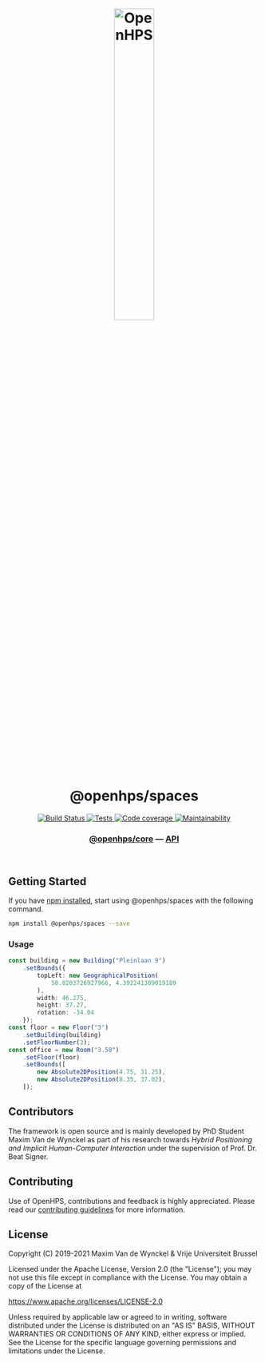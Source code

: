 <h1 align="center">
  <img alt="OpenHPS" src="https://openhps.org/images/logo_text-512.png" width="40%" /><br />
  @openhps/spaces
</h1>
<p align="center">
    <a href="https://ci.mvdw-software.com/job/openhps-spaces/" target="_blank">
        <img alt="Build Status" src="https://ci.mvdw-software.com/job/openhps-spaces/job/dev/badge/icon">
    </a>
    <a href="https://ci.mvdw-software.com/view/OpenHPS/job/openhps-spaces/job/dev/lastCompletedBuild/testReport" target="_blank">
        <img alt="Tests" src="https://img.shields.io/jenkins/tests?compact_message&jobUrl=https%3A%2F%2Fci.mvdw-software.com%2Fview%2FOpenHPS%2Fjob%2Fopenhps-spaces%2Fjob%2Fdev">
    </a>
    <a href="https://ci.mvdw-software.com/view/OpenHPS/job/openhps-spaces/job/dev/lastCompletedBuild/cobertura/" target="_blank">
        <img alt="Code coverage" src="https://img.shields.io/jenkins/coverage/cobertura?jobUrl=https%3A%2F%2Fci.mvdw-software.com%2Fview%2FOpenHPS%2Fjob%2Fopenhps-spaces%2Fjob%2Fdev%2F">
    </a>
    <a href="https://codeclimate.com/github/OpenHPS/openhps-spaces/" target="_blank">
        <img alt="Maintainability" src="https://img.shields.io/codeclimate/maintainability/OpenHPS/openhps-spaces">
    </a>
</p>

<h3 align="center">
    <a href="https://github.com/OpenHPS/openhps-core">@openhps/core</a> &mdash; <a href="https://openhps.org/docs/spaces">API</a>
</h3>

<br />

## Getting Started
If you have [npm installed](https://www.npmjs.com/get-npm), start using @openhps/spaces with the following command.
```bash
npm install @openhps/spaces --save
```
### Usage

```typescript
const building = new Building("Pleinlaan 9")
    .setBounds({
        topLeft: new GeographicalPosition(
            50.8203726927966, 4.392241309019189
        ),
        width: 46.275,
        height: 37.27,
        rotation: -34.04
    });
const floor = new Floor("3")
    .setBuilding(building)
    .setFloorNumber(3);
const office = new Room("3.58")
    .setFloor(floor)
    .setBounds([
        new Absolute2DPosition(4.75, 31.25),
        new Absolute2DPosition(8.35, 37.02),
    ]);
```

## Contributors
The framework is open source and is mainly developed by PhD Student Maxim Van de Wynckel as part of his research towards *Hybrid Positioning and Implicit Human-Computer Interaction* under the supervision of Prof. Dr. Beat Signer.

## Contributing
Use of OpenHPS, contributions and feedback is highly appreciated. Please read our [contributing guidelines](CONTRIBUTING.md) for more information.

## License
Copyright (C) 2019-2021 Maxim Van de Wynckel & Vrije Universiteit Brussel

Licensed under the Apache License, Version 2.0 (the "License"); you may not use this file except in compliance with the License. You may obtain a copy of the License at

https://www.apache.org/licenses/LICENSE-2.0

Unless required by applicable law or agreed to in writing, software distributed under the License is distributed on an "AS IS" BASIS, WITHOUT WARRANTIES OR CONDITIONS OF ANY KIND, either express or implied. See the License for the specific language governing permissions and limitations under the License.